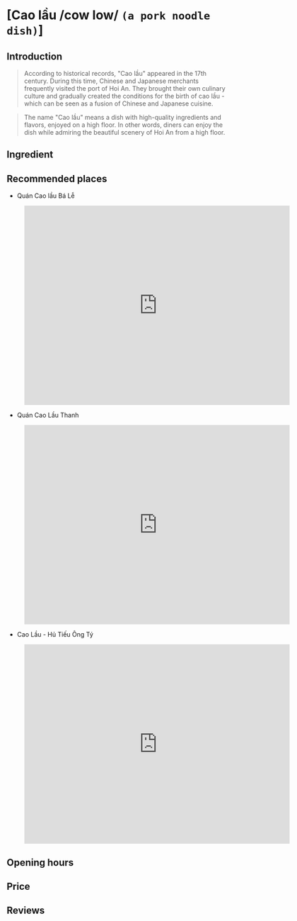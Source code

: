 # [Cao lầu /cow low/ `(a pork noodle dish)`]

## Introduction
> According to historical records, "Cao lầu" appeared in the 17th century. During this time, Chinese and Japanese merchants frequently visited the port of Hoi An. They brought their own culinary culture and gradually created the conditions for the birth of cao lầu - which can be seen as a fusion of Chinese and Japanese cuisine.

> The name "Cao lầu" means a dish with high-quality ingredients and flavors, enjoyed on a high floor. In other words, diners can enjoy the dish while admiring the beautiful scenery of Hoi An from a high floor.
## Ingredient

## Recommended places

 - Quán Cao lầu Bá Lễ
<figure class="map-container">
  <iframe src="https://www.google.com/maps/embed?pb=!1m18!1m12!1m3!1d3837.5641874119538!2d108.32683767518395!3d15.879486744489427!2m3!1f0!2f0!3f0!3m2!1i1024!2i768!4f13.1!3m3!1m2!1s0x31420f71eb624fe5%3A0x9c6b44c16d48e10d!2zUXXDoW4gQ2FvIGzhuqd1IELDoSBM4buFIC0gUXXDoW4gQ2FvIEzhuqd1IG5nb24gdOG6oWkgSOG7mWkgQW4gfCDtmLjsnbTslYgg66Gc7LusIOunm-ynkSAtIDE5NzbrhYTrj4TrtoDthLAg7ZaJ7JmU6rOg!5e0!3m2!1sen!2s!4v1688192217612!5m2!1sen!2s" width="600" height="450" style="border:0;" allowfullscreen="" loading="lazy" referrerpolicy="no-referrer-when-downgrade"></iframe>
</figure>

 - Quán Cao Lầu Thanh
<figure class="map-container">
  <iframe src="https://www.google.com/maps/embed?pb=!1m18!1m12!1m3!1d3837.5221853852286!2d108.32593377518417!3d15.881691044431154!2m3!1f0!2f0!3f0!3m2!1i1024!2i768!4f13.1!3m3!1m2!1s0x31420e791266f455%3A0x6d4db2671cd2c3ef!2zUXXDoW4gQ2FvIEzhuqd1IFRoYW5o!5e0!3m2!1sen!2s!4v1688192256834!5m2!1sen!2s" width="600" height="450" style="border:0;" allowfullscreen="" loading="lazy" referrerpolicy="no-referrer-when-downgrade"></iframe>
</figure>

 - Cao Lầu - Hủ Tiếu Ông Tý
<figure class="map-container">
  <iframe src="https://www.google.com/maps/embed?pb=!1m18!1m12!1m3!1d3837.584587108994!2d108.32547257518407!3d15.878416044517802!2m3!1f0!2f0!3f0!3m2!1i1024!2i768!4f13.1!3m3!1m2!1s0x31420f1532172e21%3A0x3610443aa999b967!2zQ2FvIEzhuqd1IC0gSOG7pyBUaeG6v3Ugw5RuZyBUw70!5e0!3m2!1sen!2s!4v1688312490545!5m2!1sen!2s" width="600" height="450" style="border:0;" allowfullscreen="" loading="lazy" referrerpolicy="no-referrer-when-downgrade"></iframe>
</figure>


## Opening hours

## Price

## Reviews
